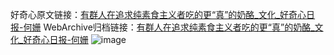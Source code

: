 好奇心原文链接：[有群人在追求纯素食主义者吃的更“真”的奶酪_文化_好奇心日报-何姗](https://www.qdaily.com/articles/8821.html)
WebArchive归档链接：[有群人在追求纯素食主义者吃的更“真”的奶酪_文化_好奇心日报-何姗](http://web.archive.org/web/20190623153446/https://www.qdaily.com/articles/8821.html)
![image](http://ww3.sinaimg.cn/large/007d5XDply1g3vdvc7v54j30u03gdb29)